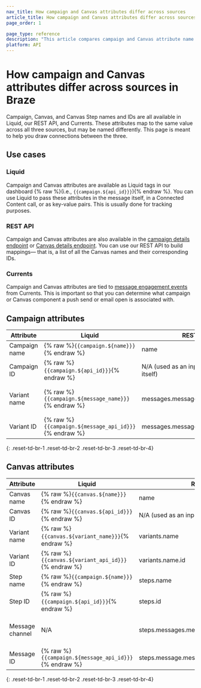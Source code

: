 ```yaml
---
nav_title: How campaign and Canvas attributes differ across sources
article_title: How campaign and Canvas attributes differ across sources in Braze 
page_order: 1

page_type: reference
description: "This article compares campaign and Canvas attribute name and IDs across sources in Braze."
platform: API
---
```


# How campaign and Canvas attributes differ across sources in Braze

Campaign, Canvas, and Canvas Step names and IDs are all available in Liquid, our REST API, and Currents. These attributes map to the same value across all three sources, but may be named differently. This page is meant to help you draw connections between the three.

## Use cases

### Liquid

Campaign and Canvas attributes are available as Liquid tags in our dashboard {% raw %}(i.e., `{{campaign.${api_id}}}`){% endraw %}. You can use Liquid to pass these attributes in the message itself, in a Connected Content call, or as key-value pairs. This is usually done for tracking purposes.

### REST API

Campaign and Canvas attributes are also available in the [campaign details endpoint]({{site.baseurl}}/api/endpoints/export/campaigns/get_campaign_details/) or [Canvas details endpoint]({{site.baseurl}}/api/endpoints/export/canvas/get_canvas_details/). You can use our REST API to build mappings— that is, a list of all the Canvas names and their corresponding IDs.

### Currents

Campaign and Canvas attributes are tied to [message engagement events]({{site.baseurl}}/user_guide/data_and_analytics/braze_currents/event_glossary/message_engagement_events) from Currents. This is important so that you can determine what campaign or Canvas component a push send or email open is associated with.

## Campaign attributes

| Attribute | Liquid | REST API | Currents |
| --- | --- | --- | --- |
| Campaign name | {% raw %}`{{campaign.${name}}}`{% endraw %} | name | campaign_name |
| Campaign ID | {% raw %}`{{campaign.${api_id}}}`{% endraw %} | N/A (used as an input for the API call itself) | campaign_id |
| Variant name | {% raw %}`{{campaign.${message_name}}}`{% endraw %} | messages.message_variation_id.name | N/A (map variant name to variant ID using the campaign details endpoint) |
| Variant ID | {% raw %}`{{campaign.${message_api_id}}}`{% endraw %} | messages.message_variation_id | message_variation_id |
{: .reset-td-br-1 .reset-td-br-2 .reset-td-br-3 .reset-td-br-4}

## Canvas attributes

| Attribute | Liquid | REST API | Currents |
| --- | --- | --- | --- |
| Canvas name | {% raw %}`{{canvas.${name}}}`{% endraw %} | name | canvas_name |
| Canvas ID | {% raw %}`{{canvas.${api_id}}}`{% endraw %} | N/A (used as an input for the API call itself) | canvas_id |
| Variant name | {% raw %}`{{canvas.${variant_name}}}`{% endraw %} | variants.name | canvas_variation_name |
| Variant ID | {% raw %}`{{canvas.${variant_api_id}}}`{% endraw %} | variants.name.id | canvas_variation_id |
| Step name | {% raw %}`{{campaign.${name}}}`{% endraw %} | steps.name | canvas_step_name |
| Step ID | {% raw %}`{{campaign.${api_id}}}`{% endraw %} | steps.id | canvas_step_id |
| Message channel | N/A | steps.messages.message_variation_id.channel | N/A (inherent from event type, such as push send or email open) |
| Message ID | {% raw %}`{{campaign.${message_api_id}}}`{% endraw %} | steps.message.message_variation_id | message_variation_id |
{: .reset-td-br-1 .reset-td-br-2 .reset-td-br-3 .reset-td-br-4}